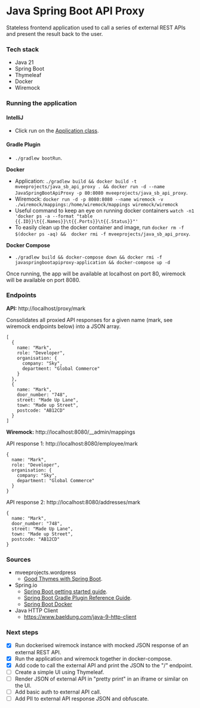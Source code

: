 # Java Spring Boot API Proxy

Stateless frontend application used to call a series of external REST APIs and present the result back to the user.

### Tech stack
* Java 21
* Spring Boot
* Thymeleaf
* Docker
* Wiremock

### Running the application

#### IntelliJ
* Click run on the [Application class](./src/main/java/org/mveeprojects/Application.java).

#### Gradle Plugin
* `./gradlew bootRun`.

**Docker**
* Application: `./gradlew build && docker build -t mveeprojects/java_sb_api_proxy . && docker run -d --name JavaSpringBootApiProxy -p 80:8080 mveeprojects/java_sb_api_proxy`.
* Wiremock: `docker run -d -p 8080:8080 --name wiremock -v ./wiremock/mappings:/home/wiremock/mappings wiremock/wiremock`
* Useful command to keep an eye on running docker containers `watch -n1 'docker ps -a --format "table {{.ID}}\t{{.Names}}\t{{.Ports}}\t{{.Status}}"'`
* To easily clean up the docker container and image, run `docker rm -f $(docker ps -aq) &&  docker rmi -f mveeprojects/java_sb_api_proxy`.

**Docker Compose**
* `./gradlew build && docker-compose down && docker rmi -f javaspringbootapiproxy-application && docker-compose up -d`
  
Once running, the app will be available at localhost on port 80, wiremock will be available on port 8080.

### Endpoints

**API:** http://localhost/proxy/mark

Consolidates all proxied API responses for a given name (mark, see wiremock endpoints below) into a JSON array.
```
[
  {
    name: "Mark",
    role: "Developer",
    organisation: {
      company: "Sky",
      department: "Global Commerce"
    }
  },
  {
    name: "Mark",
    door_number: "748",
    street: "Made Up Lane",
    town: "Made up Street",
    postcode: "AB12CD"
  }
]
```

**Wiremock:** http://localhost:8080/__admin/mappings

API response 1: http://localhost:8080/employee/mark
```
{
  name: "Mark",
  role: "Developer",
  organisation: {
    company: "Sky",
    department: "Global Commerce"
  }
}
```

API response 2: http://localhost:8080/addresses/mark
```
{
  name: "Mark",
  door_number: "748",
  street: "Made Up Lane",
  town: "Made up Street",
  postcode: "AB12CD"
}
```

### Sources
* mveeprojects.wordpress
  * [Good Thymes with Spring Boot](https://mveeprojects.wordpress.com/2017/11/11/good-thymes-with-spring-boot/).
* Spring.io
  * [Spring Boot getting started guide](https://spring.io/guides/gs/spring-boot).
  * [Spring Boot Gradle Plugin Reference Guide](https://docs.spring.io/spring-boot/docs/current/gradle-plugin/reference/htmlsingle/).
  * [Spring Boot Docker](https://spring.io/guides/topicals/spring-boot-docker)
* Java HTTP Client
  * https://www.baeldung.com/java-9-http-client

### Next steps
- [x] Run dockerised wiremock instance with mocked JSON response of an external REST API.
- [x] Run the application and wiremock together in docker-compose.
- [x] Add code to call the external API and print the JSON to the "/" endpoint.
- [ ] Create a simple UI using Thymeleaf.
- [ ] Render JSON of external API in "pretty print" in an iframe or similar on the UI.
- [ ] Add basic auth to external API call. 
- [ ] Add PII to external API response JSON and obfuscate. 
